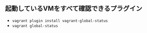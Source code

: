 ## 起動しているVMをすべて確認できるプラグイン

- `vagrant plugin install vagrant-global-status`
- `vagrant global-status`
